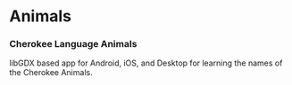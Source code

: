 # Animals

### Cherokee Language Animals

libGDX based app for Android, iOS, and Desktop for learning the names of the Cherokee Animals.


